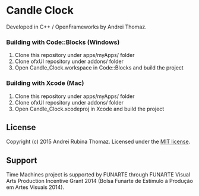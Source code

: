 # Candle Clock

Developed in C++ / OpenFrameworks by Andrei Thomaz.

### Building with Code::Blocks (Windows)

1. Clone this repository under apps/myApps/ folder
2. Clone ofxUI repository under addons/ folder
3. Open Candle_Clock.workspace in Code::Blocks and build the project

### Building with Xcode (Mac)

1. Clone this repository under apps/myApps/ folder
2. Clone ofxUI repository under addons/ folder
3. Open Candle_Clock.xcodeproj in Xcode and build the project

## License

Copyright (c) 2015 Andrei Rubina Thomaz. Licensed under the [MIT license](bin/license.txt).

## Support

Time Machines project is supported by FUNARTE through FUNARTE Visual Arts Production Incentive Grant 2014 (Bolsa Funarte de Estímulo à Produção em Artes Visuais 2014).